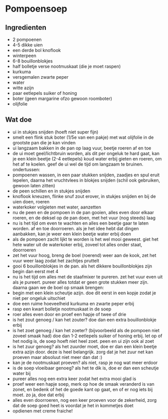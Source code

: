 # Pompoensoep

## Ingredienten

* 2 pompoenen
* 4-5 dikke uien
* een derde bol knoflook
* winterpeen
* 6-8 bouillonblokjes
* half bolletje verse nootmuskaat (die je moet raspen)
* kurkuma
* versgemalen zwarte peper
* water
* witte azijn
* paar eetlepels suiker of honing
* boter (geen margarine ofzo gewoon roomboter)
* olijfolie

## Wat doe

* ui in stukjes snijden (hoeft niet super fijn)
* smelt een flink stuk boter (1/5e van een pakje) met wat olijfolie in de grootste pan die je kan vinden
* ui langzaam bakken in de pan op laag vuur, beetje roeren af en toe
* de ui moet geel/lichtbruin worden, als dit per ongeluk te hard gaat, kan je een klein beetje (2-4 eetlepels) koud water erbij gieten en roeren, om het af te koelen. geef de ui wel de tijd om langzaam te bruinen. ondertussen:
* pompoenen wassen, in een paar stukken snijden, zaadjes en spul eruit lepelen, daarna het vruchtvlees in blokjes snijden (schil ook gebruiken, gewoon laten zitten)
* de peen schillen en in stukjes snijden
* knoflook kneuzen, flinke snuf zout erover, in stukjes snijden en bij de uien doen, roeren
* waterkoker volgieten met water, aanzetten
* nu de peen en de pompoen in de pan gooien, alles even door elkaar roeren, en de deksel op de pan doen, met het vuur (nog steeds) laag
* nu is het tijd om even te wachten en alles een beetje gaar te laten worden. af en toe doorroeren. als je het idee hebt dat dingen aanbakken, kan je weer een klein beetje water erbij doen
* als de pompoen zacht lijkt te worden is het wel mooi geweest. giet het hete water uit de waterkoker erbij, zoveel tot alles onder staat, doorroeren
* zet het vuur hoog, breng de boel (roerend) weer aan de kook, zet het vuur weer laag zodat het zachtjes pruttelt
* gooi 6 bouillonblokjes in de pan. als het dikkere bouillonblokjes zijn begin dan eerst met 4
* nu is het tijd om alles met de staafmixer te pureren. zet het vuur even uit als je pureert. pureer alles totdat er geen grote stukken meer zijn. daarna gaan we de boel op smaak brengen:
* begin met een klein scheutje azijn. doe dit eerst in een kopje zodat je niet per ongeluk uitschiet
* doe een ruime hoeveelheid kurkuma en zwarte peper erbij
* rasp een kwart bolletje nootmuskaat in de soep
* roer alles even door en proef een hapje of twee of drie
* is het zout genoeg / kan het zouter? doe dan een extra bouillonblokje erbij
* is het zoet genoeg / kan het zoeter? (bijvoorbeeld als de pompoen niet zoveel smaak had) doe dan 1-2 eetlepels suiker of honing erbij. let op of het nodig is, de soep hoeft niet heel zoet. peen en ui zijn ook al zoet
* is het zuur genoeg? als het zuurder moet, doe er dan een klein beetje extra azijn door. deze is heel belangrijk. zorg dat je het zuur net kan proeven maar absoluut niet meer dan dat :)
* kan je de nootmuskaat proeven? als niet, rasp je nog wat meer erdoor
* is de soep vloeibaar genoeg? als het te dik is, doe er dan een scheutje water bij
* pureer alles nog een extra keer zodat het extra mooi glad is
* proef weer een hapje soep, merk op hoe de smaak veranderd is van zonet, en bedenk of het de goede kant op gaat, en of er nog iets bij moet. zo ja, doe dat erbij
* alles even doorroeren, nog een keer proeven voor de zekerheid, zorg dat de soep goed heet is voordat je het in kommetjes doet
* opdienen met creme fraiche!
